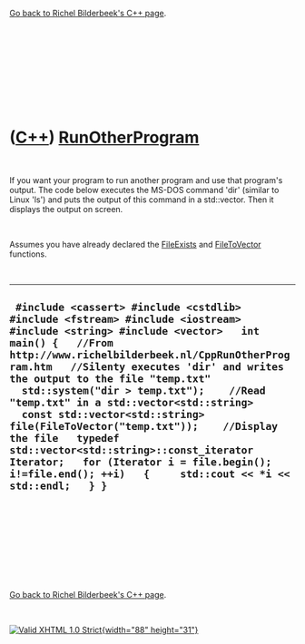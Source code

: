 

[Go back to Richel Bilderbeek's C++ page](Cpp.htm).

 

 

 

 

 

([C++](Cpp.htm)) [RunOtherProgram](CppRunOtherProgram.htm)
==========================================================

 

If you want your program to run another program and use that program's
output. The code below executes the MS-DOS command 'dir' (similar to
Linux 'ls') and puts the output of this command in a std::vector. Then
it displays the output on screen.

 

Assumes you have already declared the [FileExists](CppFileExists.htm)
and [FileToVector](CppFileToVector.htm) functions.

 

  ---------------------------------------------------------------------------------------------------------------------------------------------------------------------------------------------------------------------------------------------------------------------------------------------------------------------------------------------------------------------------------------------------------------------------------------------------------------------------------------------------------------------------------------------------------------------------------------------------------------------
  ` #include <cassert> #include <cstdlib> #include <fstream> #include <iostream> #include <string> #include <vector>   int main() {   //From http://www.richelbilderbeek.nl/CppRunOtherProgram.htm   //Silenty executes 'dir' and writes the output to the file "temp.txt"   std::system("dir > temp.txt");    //Read "temp.txt" in a std::vector<std::string>   const std::vector<std::string> file(FileToVector("temp.txt"));    //Display the file   typedef std::vector<std::string>::const_iterator Iterator;   for (Iterator i = file.begin(); i!=file.end(); ++i)   {     std::cout << *i << std::endl;   } }`
  ---------------------------------------------------------------------------------------------------------------------------------------------------------------------------------------------------------------------------------------------------------------------------------------------------------------------------------------------------------------------------------------------------------------------------------------------------------------------------------------------------------------------------------------------------------------------------------------------------------------------

 

 

 

 

 

[Go back to Richel Bilderbeek's C++ page](Cpp.htm).



 

[![Valid XHTML 1.0 Strict](valid-xhtml10.png){width="88"
height="31"}](http://validator.w3.org/check?uri=referer)
